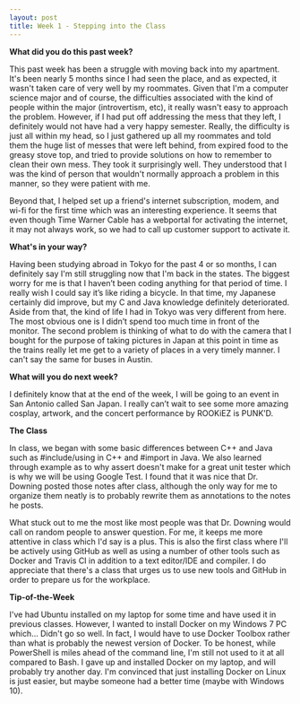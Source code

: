 ```yaml
---
layout: post
title: Week 1 - Stepping into the Class
---
```


**What did you do this past week?**

This past week has been a struggle with moving back into my apartment. It's been nearly 5 months since I had seen the place, and as expected, it wasn't taken care of very well by my roommates. Given that I'm a computer science major and of course, the difficulties associated with the kind of people within the major (introvertism, etc), it really wasn't easy to approach the problem. However, if I had put off addressing the mess that they left, I definitely would not have had a very happy semester. Really, the difficulty is just all within my head, so I just gathered up all my roommates and told them the huge list of messes that were left behind, from expired food to the greasy stove top, and tried to provide solutions on how to remember to clean their own mess. They took it surprisingly well. They understood that I was the kind of person that wouldn't normally approach a problem in this manner, so they were patient with me.

Beyond that, I helped set up a friend's internet subscription, modem, and wi-fi for the first time which was an interesting experience. It seems that even though Time Warner Cable has a webportal for activating the internet, it may not always work, so we had to call up customer support to activate it.

**What's in your way?**

Having been studying abroad in Tokyo for the past 4 or so months, I can definitely say I'm still struggling now that I'm back in the states. The biggest worry for me is that I haven’t been coding anything for that period of time. I really wish I could say it’s like riding a bicycle. In that time, my Japanese certainly did improve, but my C and Java knowledge definitely deteriorated. Aside from that, the kind of life I had in Tokyo was very different from here. The most obvious one is I didn’t spend too much time in front of the monitor. The second problem is thinking of what to do with the camera that I bought for the purpose of taking pictures in Japan at this point in time as the trains really let me get to a variety of places in a very timely manner. I can't say the same for buses in Austin.

**What will you do next week?**

I definitely know that at the end of the week, I will be going to an event in San Antonio called San Japan. I really can’t wait to see some more amazing cosplay, artwork, and the concert performance by ROOKiEZ is PUNK’D.

**The Class**

In class, we began with some basic differences between C++ and Java such as #include/using in C++ and #import in Java. We also learned through example as to why assert doesn't make for a great unit tester which is why we will be using Google Test. I found that it was nice that Dr. Downing posted those notes after class, although the only way for me to organize them neatly is to probably rewrite them as annotations to the notes he posts. 

What stuck out to me the most like most people was that Dr. Downing would call on random people to answer question. For me, it keeps me more attentive in class which I'd say is a plus. This is also the first class where I'll be actively using GitHub as well as using a number of other tools such as Docker and Travis CI in addition to a text editor/IDE and compiler. I do appreciate that there's a class that urges us to use new tools and GitHub in order to prepare us for the workplace.

**Tip-of-the-Week**

I've had Ubuntu installed on my laptop for some time and have used it in previous classes. However, I wanted to install Docker on my Windows 7 PC which... Didn't go so well. In fact, I would have to use Docker Toolbox rather than what is probably the newest version of Docker. To be honest, while PowerShell is miles ahead of the command line, I'm still not used to it at all compared to Bash. I gave up and installed Docker on my laptop, and will probably try another day. I'm convinced that just installing Docker on Linux is just easier, but maybe someone had a better time (maybe with Windows 10).
